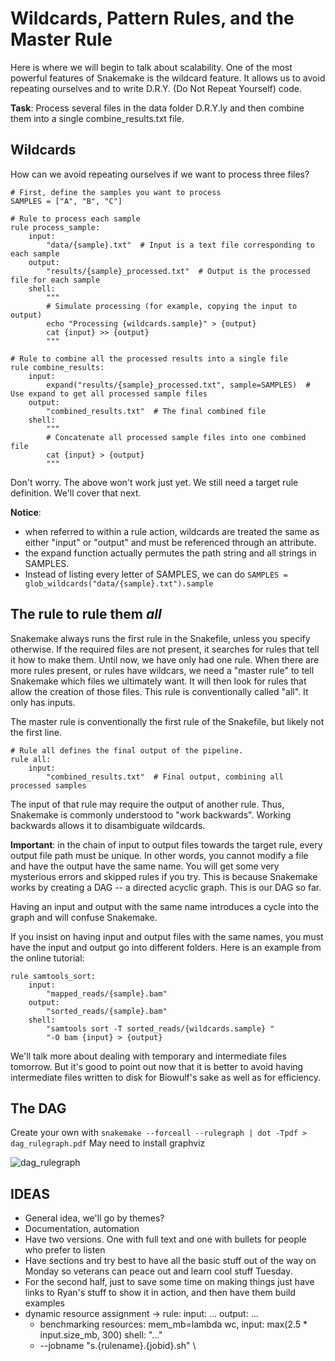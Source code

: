 # Wildcards, Pattern Rules, and the Master Rule

Here is where we will begin to talk about scalability. One of the most powerful features of Snakemake
is the wildcard feature. It allows us to avoid repeating ourselves and to write D.R.Y. (Do Not Repeat Yourself) code.

**Task**: Process several files in the data folder D.R.Y.ly and then combine them into a single combine_results.txt file.

## Wildcards

How can we avoid repeating ourselves if we want to process three files?

```snakemake
# First, define the samples you want to process
SAMPLES = ["A", "B", "C"]

# Rule to process each sample
rule process_sample:
    input:
        "data/{sample}.txt"  # Input is a text file corresponding to each sample
    output:
        "results/{sample}_processed.txt"  # Output is the processed file for each sample
    shell:
        """
        # Simulate processing (for example, copying the input to output)
        echo "Processing {wildcards.sample}" > {output}
        cat {input} >> {output}
        """

# Rule to combine all the processed results into a single file
rule combine_results:
    input:
        expand("results/{sample}_processed.txt", sample=SAMPLES)  # Use expand to get all processed sample files
    output:
        "combined_results.txt"  # The final combined file
    shell:
        """
        # Concatenate all processed sample files into one combined file
        cat {input} > {output}
        """
```

Don't worry. The above won't work just yet. We still need a target rule definition. We'll cover that next.

**Notice**:
- when referred to within a rule action, wildcards are treated the same as either "input" or "output" and must be referenced through an attribute.
- the expand function actually permutes the path string and all strings in SAMPLES.
- Instead of listing every letter of SAMPLES, we can do `SAMPLES = glob_wildcards("data/{sample}.txt").sample`



## The rule to rule them *all*

Snakemake always runs the first rule in the Snakefile, unless you specify otherwise.
If the required files are not present, it searches for rules that tell it how to make them.
Until now, we have only had one rule. When there are more rules present, or rules have wildcars, we need a "master rule"
to tell Snakemake which files we ultimately want. It will then look for rules that allow the creation
of those files. This rule is conventionally called "all". It only has inputs. 

The master rule is conventionally the first rule of the Snakefile, but likely not the first line.

```snakemake
# Rule all defines the final output of the pipeline.
rule all:
    input:
        "combined_results.txt"  # Final output, combining all processed samples
```

The input of that rule may require the output of another rule. Thus, Snakemake is commonly
understood to "work backwards". Working backwards allows it to disambiguate wildcards.

**Important**: in the chain of input to output files towards 
the target rule, every output file path must be unique. In other words, you 
cannot modify a file and have the output have the same name. You will get
some very mysterious errors and skipped rules if you try. This is because Snakemake works
by creating a DAG -- a directed acyclic graph. This is our DAG so far.

Having an input and output with the same name introduces a cycle into the graph and
will confuse Snakemake.

If you insist on having input and output files with the same names, you must 
have the input and output go into different folders. Here is an example from the online
tutorial:

```snakemake
rule samtools_sort:
    input:
        "mapped_reads/{sample}.bam"
    output:
        "sorted_reads/{sample}.bam"
    shell:
        "samtools sort -T sorted_reads/{wildcards.sample} "
        "-O bam {input} > {output}
```
We'll talk more about dealing with temporary and intermediate files tomorrow.
But it's good to point out now that it is better to avoid having intermediate files written to disk
for Biowulf's sake as well as for efficiency.

## The DAG

Create your own with `snakemake --forceall --rulegraph | dot -Tpdf > dag_rulegraph.pdf`
May need to install graphviz

![dag_rulegraph](https://github.com/user-attachments/assets/bee97cbd-049a-4889-9ed4-3da6b5d790c3)


## IDEAS
- General idea, we'll go by themes?
- Documentation, automation
- Have two versions. One with full text and one with bullets for people who prefer to listen
- Have sections and try best to have all the basic stuff out of the way on Monday so veterans can peace out and learn cool stuff Tuesday.
- For the second half, just to save some time on making things just have links to Ryan's stuff to show it in action, and then have them build examples
- dynamic resource assignment -> rule:
    input:    ...
    output:   ...
  - benchmarking
    resources:
        mem_mb=lambda wc, input: max(2.5 * input.size_mb, 300)
    shell:
        "..."
  - --jobname "s.{rulename}.{jobid}.sh" \

